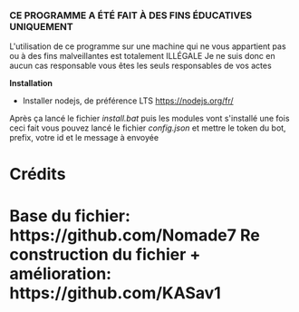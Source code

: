 <h3> CE PROGRAMME A ÉTÉ FAIT À DES FINS ÉDUCATIVES UNIQUEMENT </h3>

L'utilisation de ce programme sur une machine qui ne vous appartient pas ou à des fins malveillantes est totalement ILLÉGALE
Je ne suis donc en aucun cas responsable vous êtes les seuls responsables de vos actes

<b> Installation </b>

* Installer nodejs, de préférence LTS
https://nodejs.org/fr/

Après ça lancé le fichier *install.bat* puis les modules vont s'installé
une fois ceci fait vous pouvez lancé le fichier *config.json* et 
mettre le token du bot, prefix, votre id et le message à envoyée

<h1> Crédits <h1/>
Base du fichier: https://github.com/Nomade7
Re construction du fichier + amélioration: https://github.com/KASav1